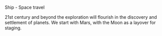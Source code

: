 Ship - Space travel

21st century and beyond the exploration will flourish in the discovery and settlement of planets.
We start with Mars, with the Moon as a layover for staging.